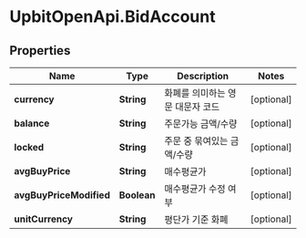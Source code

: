 # UpbitOpenApi.BidAccount

## Properties
Name | Type | Description | Notes
------------ | ------------- | ------------- | -------------
**currency** | **String** | 화폐를 의미하는 영문 대문자 코드 | [optional] 
**balance** | **String** | 주문가능 금액/수량 | [optional] 
**locked** | **String** | 주문 중 묶여있는 금액/수량 | [optional] 
**avgBuyPrice** | **String** | 매수평균가 | [optional] 
**avgBuyPriceModified** | **Boolean** | 매수평균가 수정 여부 | [optional] 
**unitCurrency** | **String** | 평단가 기준 화폐 | [optional] 


